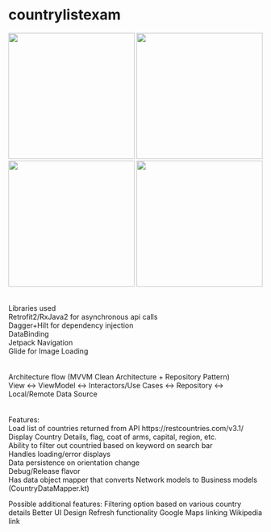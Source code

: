 # countrylistexam
<p float="left">
<img src="https://user-images.githubusercontent.com/98274676/150689948-aea3879b-9f5b-459a-807e-7a9d4ec4070b.PNG" width="250" />
<img src="https://user-images.githubusercontent.com/98274676/150689956-21b71537-a396-4541-8b8e-d950b6c91025.PNG" width="250" />
<img src="https://user-images.githubusercontent.com/98274676/150691136-157207d8-5380-4d74-a833-8145207dc2f0.png" width="250" />
<img src="https://user-images.githubusercontent.com/98274676/150689968-a6df2857-8663-4765-820b-32dfb70b0034.PNG" width="250" />
</p>
<br />
Libraries used<br />
Retrofit2/RxJava2 for asynchronous api calls<br />
Dagger+Hilt for dependency injection<br />
DataBinding<br />
Jetpack Navigation<br />
Glide for Image Loading<br />
<br /><br />
Architecture flow (MVVM Clean Architecture + Repository Pattern)<br />
View <-> ViewModel <-> Interactors/Use Cases <-> Repository <-> Local/Remote Data Source<br />
<br /><br />
Features:<br />
Load list of countries returned from API https://restcountries.com/v3.1/<br />
Display Country Details, flag, coat of arms, capital, region, etc.<br />
Ability to filter out countried based on keyword on search bar<br />
Handles loading/error displays<br />
Data persistence on orientation change<br />
Debug/Release flavor<br />
Has data object mapper that converts Network models to Business models (CountryDataMapper.kt)<br />

Possible additional features:
Filtering option based on various country details
Better UI Design
Refresh functionality
Google Maps linking
Wikipedia link
